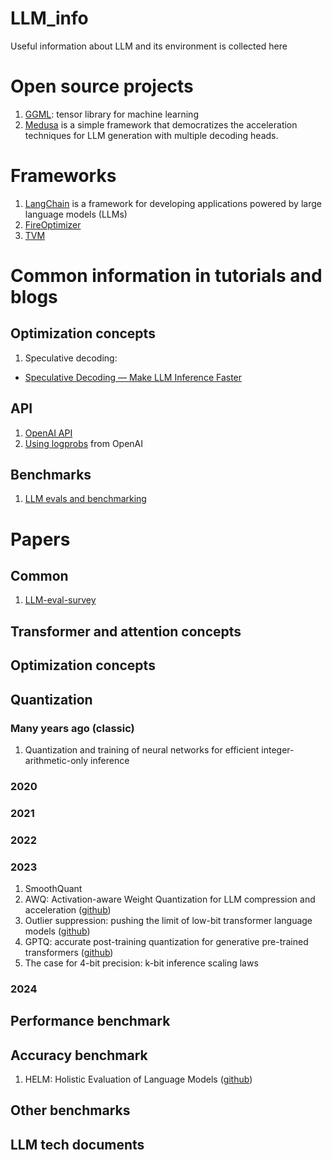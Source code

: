 # LLM_info
Useful information about LLM and its environment is collected here

# Open source projects

1. [GGML](https://github.com/ggerganov/ggml): tensor library for machine learning
2. [Medusa](https://github.com/FasterDecoding/Medusa) is a simple framework that democratizes the acceleration techniques for LLM generation with multiple decoding heads.

# Frameworks

1. [LangChain](https://github.com/langchain-ai/langchain) is a framework for developing applications powered by large language models (LLMs)
2. [FireOptimizer](https://fireworks.ai/blog/fireoptimizer?utm_source=newsletter&utm_medium=email&utm_campaign=2024september)
3. [TVM](https://github.com/apache/tvm)

# Common information in tutorials and blogs

## Optimization concepts
1. Speculative decoding:
 - [Speculative Decoding — Make LLM Inference Faster](https://medium.com/ai-science/speculative-decoding-make-llm-inference-faster-c004501af120)

## API
1. [OpenAI API](https://platform.openai.com/docs/api-reference/introduction)
2. [Using logprobs](https://cookbook.openai.com/examples/using_logprobs) from OpenAI

## Benchmarks
1. [LLM evals and benchmarking](https://osanseviero.github.io/hackerllama/blog/posts/llm_evals/)

# Papers

## Common

1. [LLM-eval-survey](https://github.com/MLGroupJLU/LLM-eval-survey)

## Transformer and attention concepts

## Optimization concepts

## Quantization

### Many years ago (classic)
1. Quantization and training of neural networks for efficient integer-arithmetic-only inference

### 2020
### 2021
### 2022
### 2023
1. SmoothQuant
2. AWQ: Activation-aware Weight Quantization for LLM compression and acceleration ([github](https://github.com/mit-han-lab/llm-awq))
3. Outlier suppression: pushing the limit of low-bit transformer language models ([github](https://github.com/wimh966/outlier_suppression))
4. GPTQ: accurate post-training quantization for generative pre-trained transformers ([github](https://github.com/IST-DASLab/gptq))
5. The case for 4-bit precision: k-bit inference scaling laws

### 2024

## Performance benchmark

## Accuracy benchmark

1. HELM: Holistic Evaluation of Language Models ([github](https://github.com/stanford-crfm/helm))

## Other benchmarks

## LLM tech documents
